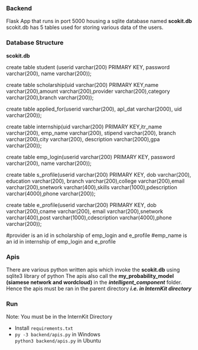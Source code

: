 ### Backend

Flask App that runs in port 5000 housing a sqlite database named **scokit.db**
scokit.db has 5 tables used for storing various data of the users.

### Database Structure

**scokit.db**

create table student (userid varchar(200) PRIMARY KEY, password varchar(200), name varchar(200));

create table scholarship(uid varchar(200) PRIMARY KEY,name varchar(200),amount varchar(200),provider varchar(200),category varchar(200),branch varchar(200));

create table applied_for(userid varchar(200), apl_dat varchar(2000), uid varchar(200));

create table internship(uid varchar(200) PRIMARY KEY,itr_name varchar(200), emp_name varchar(200), stipend varchar(200), branch varchar(200),city varchar(200), description varchar(2000),gpa varchar(200));

create table emp_login(userid varchar(200) PRIMARY KEY, password varchar(200), name varchar(200));

create table s_profile(userid varchar(200) PRIMARY KEY, dob varchar(200), education varchar(200), branch varchar(200),college varchar(200),email varchar(200),snetwork varchar(400),skills varchar(1000),pdescription varchar(4000),phone varchar(200));

create table e_profile(userid varchar(200) PRIMARY KEY, dob varchar(200),cname varchar(200), email varchar(200),snetwork varchar(400),post varchar(1000),cdescription varchar(4000),phone varchar(200));


#provider is an id in scholarship of emp_login and e_profile
#emp_name is an id in internship of emp_login and e_profile

### Apis
There are various python written apis which invoke the **scokit.db** using sqlite3 library of python
The apis also call the **my_probability_model (siamese network and wordcloud)** in the ***intelligent_component*** folder.
Hence the apis must be ran in the parent directory ***i.e. in InternKit directory*** 


### Run

Note: You must be in the InternKit Directory
- Install `requirements.txt`
- `py -3 backend/apis.py` in Windows\
  `python3 backend/apis.py` in Ubuntu